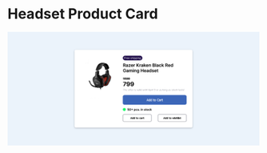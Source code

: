 # Headset Product Card

![Headset product card](https://github.com/nslcoder/100-Days-Of-CSS/blob/main/screenshots/headset-product-card.png)
